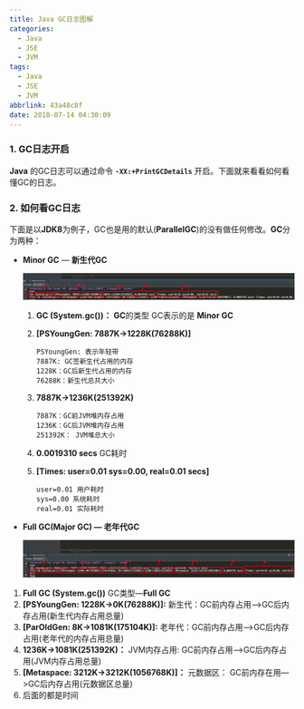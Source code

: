 ```yaml
---
title: Java GC日志图解
categories:
  - Java
  - JSE
  - JVM
tags:
  - Java
  - JSE
  - JVM
abbrlink: 43a48c8f
date: 2018-07-14 04:30:09
---
```

### 1. GC日志开启

**Java** 的GC日志可以通过命令 **`-XX:+PrintGCDetails`** 开启。下面就来看看如何看懂GC的日志。

### 2. 如何看GC日志

下面是以**JDK8**为例子，GC也是用的默认(**ParallelGC**)的没有做任何修改。**GC**分为两种：

- **Minor GC** — **新生代GC**

  ![图解](https://github.com/mxsm/document/blob/master/image/JSE/MinorGCDetail.jpg?raw=true)

  1. **GC (System.gc())：** **GC**的类型 GC表示的是 **Minor GC** 

  2. **[PSYoungGen: 7887K->1228K(76288K)]** 

     ```
     PSYoungGen: 表示年轻带
     7887K: GC签新生代占用的内存
     1228K：GC后新生代占用的内存
     76288K：新生代总共大小
     ```

  3. **7887K->1236K(251392K)**

     ```
     7887K：GC前JVM堆内存占用
     1236K：GC后JVM堆内存占用
     251392K： JVM堆总大小
     ```

     

  4. **0.0019310 secs**  GC耗时

  5. **[Times: user=0.01 sys=0.00, real=0.01 secs]**

     ```
     user=0.01 用户耗时
     sys=0.00 系统耗时
     real=0.01 实际耗时
     ```

- **Full GC(Major GC) — 老年代GC**

  ![图](https://github.com/mxsm/document/blob/master/image/JSE/FullGCDetail.jpg?raw=true)

1. **Full GC (System.gc())** GC类型—**Full GC**
2. **[PSYoungGen: 1228K->0K(76288K)]:**  新生代：GC前内存占用—>GC后内存占用(新生代内存占用总量)
3. **[ParOldGen: 8K->1081K(175104K)]:**  老年代：GC前内存占用—>GC后内存占用(老年代的内存占用总量) 
4.  **1236K->1081K(251392K)：** JVM内存占用: GC前内存占用—>GC后内存占用(JVM内存占用总量)
5. **[Metaspace: 3212K->3212K(1056768K)]：** 元数据区： GC前内存在用—>GC后内存占用(元数据区总量)
6. 后面的都是时间

